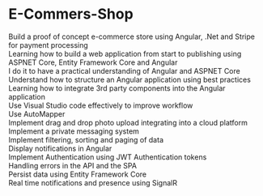 # E-Commers-Shop<br/>
Build a proof of concept e-commerce store using Angular, .Net and Stripe for payment processing <br/>
Learning how to build a web application from start to publishing using ASPNET Core, Entity Framework Core and Angular<br/>
I do it to have a practical understanding of Angular and ASPNET Core<br/>
Understand how to structure an Angular application using best practices<br/>
Learning how to integrate 3rd party components into the Angular application<br/>
Use Visual Studio code effectively to improve workflow<br/>
Use AutoMapper<br/>
Implement drag and drop photo upload integrating into a cloud platform<br/>
Implement a private messaging system<br/>
Implement filtering, sorting and paging of data<br/>
Display notifications in Angular<br/>
Implement Authentication using JWT Authentication tokens<br/>
Handling errors in the API and the SPA<br/>
Persist data using Entity Framework Core<br/>
Real time notifications and presence using SignalR<br/>
